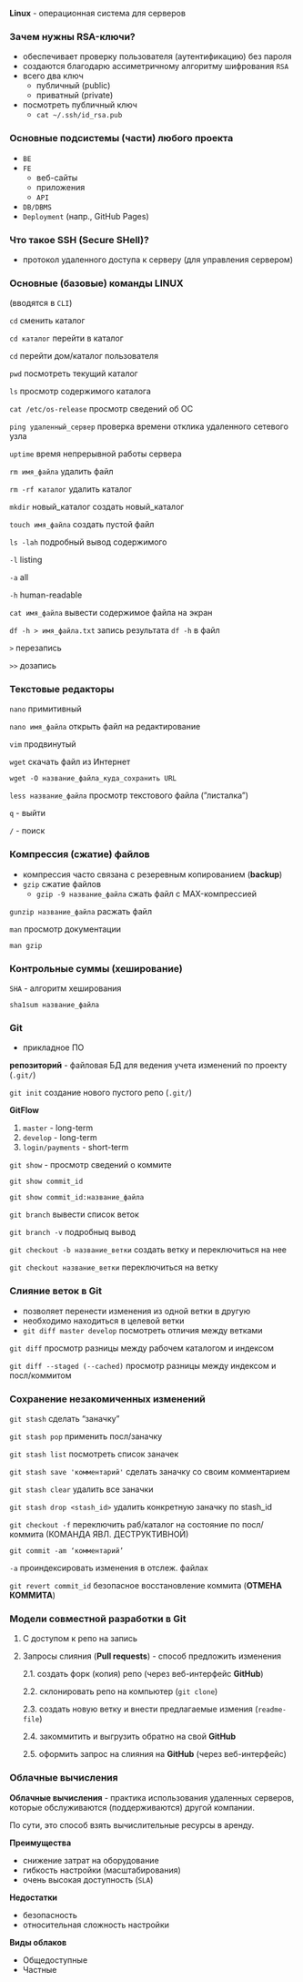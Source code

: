 **Linux** - операционная система для серверов

### Зачем нужны RSA-ключи?

- обеспечивает проверку пользователя (аутентификацию) без пароля
- создаются благодарю ассиметричному алгоритму шифрования `RSA`
- всего два ключ
    - публичный (public)
    - приватный (private)
- посмотреть публичный ключ
    - `cat ~/.ssh/id_rsa.pub`
    

### Основные подсистемы (части) любого проекта

- `BE`
- `FE`
    - веб-сайты
    - приложения
    - `API`
- `DB/DBMS`
- `Deployment` (напр., GitHub Pages)

### Что такое SSH (Secure SHell)?

- протокол удаленного доступа к серверу (для управления сервером)

### Основные (базовые) команды LINUX

(вводятся в `CLI`)

`cd` сменить каталог

`cd каталог` перейти в каталог

`cd` перейти дом/каталог пользователя

`pwd` посмотреть текущий каталог

`ls` просмотр содержимого каталога

`cat /etc/os-release` просмотр сведений об ОС

`ping удаленный_сервер` проверка времени отклика удаленного сетевого узла

`uptime` время непрерывной работы сервера

`rm имя_файла` удалить файл

`rm -rf каталог` удалить каталог

`mkdir` новый_каталог создать новый_каталог

`touch имя_файла` создать пустой файл

`ls -lah` подробный вывод содержимого

`-l` listing

`-a` all

`-h` human-readable

`cat имя_файла` вывести содержимое файла на экран

`df -h > имя_файла.txt` запись результата `df -h` в файл

`>` перезапись

`>>` дозапись

### Текстовые редакторы

`nano` примитивный

`nano имя_файла` открыть файл на редактирование

`vim` продвинутый

`wget` скачать файл из Интернет

`wget -O название_файла_куда_сохранить URL`

`less название_файла` просмотр текстового файла (”листалка”)

`q` - выйти

`/` - поиск

### Компрессия (сжатие) файлов

- компрессия часто связана с резеревным копированием (**backup**)
- `gzip` сжатие файлов
    - `gzip -9 название_файла` сжать файл с MAX-компрессией

`gunzip название_файла` расжать файл

`man` просмотр документации

`man gzip`

### Контрольные суммы (хеширование)

`SHA` - алгоритм хеширования

`sha1sum название_файла`

### Git

- прикладное ПО

**репозиторий** - файловая БД для ведения учета изменений по проекту (`.git/`)

`git init` создание нового пустого репо (`.git/`)

**GitFlow**

1. `master` - long-term
2. `develop` - long-term
3. `login/payments` - short-term

`git show` - просмотр сведений о коммите

`git show commit_id` 

`git show commit_id:название_файла`

`git branch` вывести список веток

`git branch -v` подробныq вывод

`git checkout -b название_ветки` создать ветку и переключиться на нее

`git checkout название_ветки` переключиться на ветку

### Слияние веток в Git

- позволяет перенести изменения из одной ветки в другую
- необходимо находиться в целевой ветки
- `git diff master develop` посмотреть отличия между ветками

`git diff` просмотр разницы между рабочем каталогом и индексом

`git diff --staged (--cached)` просмотр разницы между индексом и посл/коммитом

### Сохранение незакомиченных изменений

`git stash` сделать “заначку”

`git stash pop` применить посл/заначку

`git stash list` посмотреть список заначек

`git stash save 'комментарий'` сделать заначку со своим комментарием

`git stash clear` удалить все заначки

`git stash drop <stash_id>` удалить конкретную заначку по stash_id

`git checkout -f` переключить раб/каталог на состояние по посл/коммита (КОМАНДА ЯВЛ. ДЕСТРУКТИВНОЙ)

`git commit -am ‘комментарий’`

`-a` проиндексировать изменения в отслеж. файлах

`git revert commit_id` безопасное восстановление коммита (**ОТМЕНА КОММИТА**)

### Модели совместной разработки в Git

1. С доступом к репо на запись
2. Запросы слияния (**Pull requests**) - способ предложить изменения
    
    2.1. создать форк (копия) репо (через веб-интерфейс **GitHub**)
    
    2.2. склонировать репо на компьютер (`git clone`)
    
    2.3. создать новую ветку и внести предлагаемые измения (`readme-file`)
    
    2.4. закоммитить и выгрузить обратно на свой **GitHub**
    
    2.5. оформить запрос на слияния на **GitHub** (через веб-интерфейс)
    

### Облачные вычисления

**Облачные вычисления** - практика использования удаленных серверов, которые обслуживаются (поддерживаются) другой компании.

По сути, это способ взять вычислительные ресурсы в аренду.

**Преимущества**

- снижение затрат на оборудование
- гибкость настройки (масштабирования)
- очень высокая доступность (`SLA`)

**Недостатки**

- безопасность
- относительная сложность настройки

**Виды облаков**

- Общедоступные
- Частные
